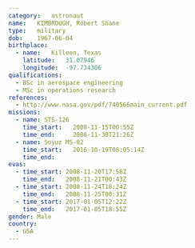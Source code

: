 ```yaml
---
category:	astronaut
name:	KIMBROUGH, Robert Shane
type:	military
dob:	1967-06-04
birthplace:
  - name:	Killeen, Texas
    latitude:	31.07946
    longitude:	-97.734306
qualifications:
  - BSc in aerospace engineering
  - MSc in operations research
references:
  - http://www.nasa.gov/pdf/740566main_current.pdf
missions:
  - name: STS-126
    time_start:   2008-11-15T00:55Z
    time_end:     2008-11-30T21:26Z
  - name: Soyuz MS-02
    time_start:   2016-10-19T08:05:14Z
    time_end:     
evas:
  - time_start: 2008-11-20T17:58Z
    time_end:   2008-11-21T00:43Z
  - time_start: 2008-11-24T18:24Z
    time_end:   2008-11-25T00:31Z
  - time_start: 2017-01-05T12:22Z
    time_end:   2017-01-05T18:55Z
gender:	Male
country:
  - USA
---
```


